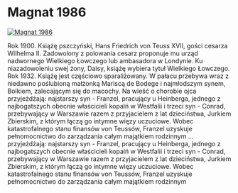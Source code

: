 Magnat 1986 
=============
[![Magnat 1986 ](http://vidos.pl/images/player.gif)](http://vidos.pl/magnat-1986)

 Rok 1900. Książę pszczyński, Hans Friedrich von Teuss XVII, gości cesarza Wilhelma II. Zadowolony z polowania cesarz proponuje mu urząd nadwornego Wielkiego Łowczego lub ambasadora w Londynie. Ku niazadowoleniu swej żony, Daisy, książę wybiera tytuł Wielkiego Łowczego. Rok 1932. Książę jest częściowo sparaliżowany. W pałacu przebywa wraz z niedawno poślubioną małżonką Mariscą de Bodege i najmłodszym synem, Bolkiem, zalecającym się do macochy. Na wieść o chorobie ojca przyjeżdżają: najstarszy syn - Franzel, pracujący u Heinberga, jednego z najbogatszych obecnie właścicieli kopalń w Westfalii i trzeci syn - Conrad, przebywający w Warszawie razem z przyjacielem z lat dzieciństwa, Jurkiem Zbierskim, z którym łączą go intymne więzy uczuciowe. Wobec katastrofalnego stanu finansów von Teussów, Franzel uzyskuje pełnomocnictwo do zarządzania całym majątkiem rodzinnym   ... przyjeżdżają: najstarszy syn - Franzel, pracujący u Heinberga, jednego z najbogatszych obecnie właścicieli kopalń w Westfalii i trzeci syn - Conrad, przebywający w Warszawie razem z przyjacielem z lat dzieciństwa, Jurkiem Zbierskim, z którym łączą go intymne więzy uczuciowe. Wobec katastrofalnego stanu finansów von Teussów, Franzel uzyskuje pełnomocnictwo do zarządzania całym majątkiem rodzinnym
